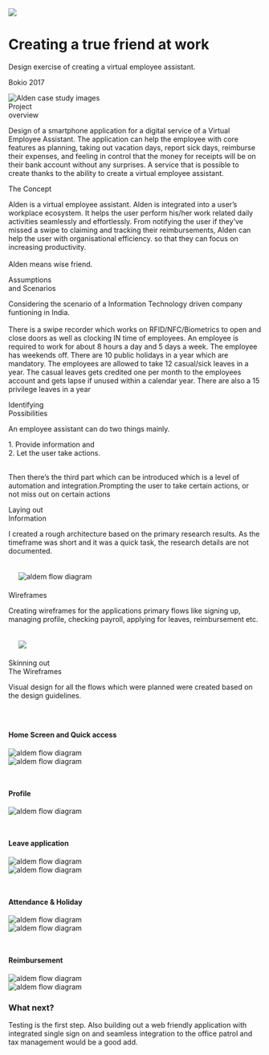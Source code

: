 
<div class="banner-wrap">
    <div class="blue-bg">
        <img class="project-logo" src="/images/Alden/logo.png"/>
        <h1>
            Creating a true friend at work
        </h1>
        <p class="project-desc">
            Design exercise of creating a virtual employee assistant. 
        </p>
        <p class="project-date">
            Bokio 2017
        </p>
        <div class="overflow-image img-shadow">
            <img src="/images/Alden/alden_project_main.jpg" alt="Alden case study images"/>
            <span style="background-color:#FFFFFF"></span>
        </div>
    </div>
</div> 
<div class="resp-container">
    <div class="resp-row">
        <div class="resp-title">
            Project <br/>overview
        </div>
        <div class="resp-desc">
            <p>
                Design of a smartphone application for a digital service of a Virtual Employee Assistant. The application can help the employee with core features as planning, taking out vacation days, report sick days, reimburse their expenses, and feeling in control that the money for receipts will be on their bank account without any surprises. A service that is possible to create thanks to the ability to create a virtual employee assistant.
            </p>
        </div>
    </div>
    <div class="resp-row">
        <div class="resp-title">
            The Concept
        </div>
        <div class="resp-desc">
            <p>
                Alden is a virtual employee assistant. Alden is integrated into a user’s workplace ecosystem. It helps the user perform his/her work related daily activities seamlessly and effortlessly. From notifying the user if they’ve missed a swipe to claiming and tracking their reimbursements, Alden can help the user with organisational efficiency. so that they can focus on increasing productivity.
                <br/>
                <br/>
                Alden means wise friend.
            </p>
        </div>
    </div>
    <div class="resp-row">
        <div class="resp-title">
            Assumptions 
            <br/>
            and Scenarios
        </div>
        <div class="resp-desc">
            <p>
                Considering the scenario of a Information Technology driven company funtioning in India.
                <br/>
                <br/>
                There is a swipe recorder which works on RFID/NFC/Biometrics to open and close doors as well as clocking IN time of employees. An employee is required to work for about 8 hours a day and 5 days a week. The employee has weekends off. There are 10 public holidays in a year which are mandatory. The employees are allowed to take 12 casual/sick leaves in a year. The casual leaves gets credited one per month to the employees account and gets lapse if unused within a calendar year. There are also a 15 privilege leaves in a year
            </p>
        </div>
    </div>
    <div class="resp-row">
        <div class="resp-title">
            Identifying 
            <br/>
            Possibilities
        </div>
        <div class="resp-desc">
            <p>
                An employee assistant can do two things mainly.
            </p>
            <div>
                1. Provide information and
                <br/>
                2. Let the user take actions.
            </div>
            <br/>
            <p>
                Then there’s the third part which can be introduced which is a level of automation and integration.Prompting the user to take certain actions, or not miss out on certain actions
            </p>
        </div>
    </div>
    <div class="resp-row">
        <div class="resp-title">
            Laying out 
            <br/>
            Information
        </div>
        <div class="resp-desc">
            <p>
                I created a rough architecture based on the primary research results. As the timeframe was short and it was a quick task, the research details are not documented.
            </p>
            <div style="padding:20px" class="img-col-1 img-shadow">
                <img src="/images/Alden/Bokio_Flow.png" alt="aldem flow diagram"/>
            </div>
        </div>
    </div>  
    <div class="resp-row">
        <div class="resp-title">
            Wireframes
        </div>
        <div class="resp-desc">
            <p>
                Creating wireframes for the applications primary flows like signing up, managing profile, checking payroll, applying for leaves, reimbursement etc.
            </p>
        </div>
    </div>
    <div style="padding:20px" class="img-col-1 img-shadow">
        <img src="/images/Alden/Group_25_3x.png" />
    </div>
    <div class="space-block-2">
    </div>
    <div class="resp-row">
        <div class="resp-title">
            Skinning out 
            <br/>
            The Wireframes
        </div>
        <div class="resp-desc">
            <p>
                Visual design for all the flows which were planned were created based on the design guidelines.
            </p>
            <br/>
            <h4 style="margin-top:30px" class="in-header">
                Home Screen and Quick access
            </h4>
            <div class="img-col-2 space-top-40 w-80-d">
                <div > 
                    <img src="/images/Alden/01_Home_Copy.png" alt="aldem flow diagram"/> 
                </div>
                <div> 
                    <img src="/images/Alden/02_Home-DatePicker.png" alt="aldem flow diagram"/> 
                </div>
                </div>
                <br/>
                <h4 style="margin-top:30px"  class="in-header space-top-40">
                    Profile
                </h4>
                <div class="img-col-2 space-top-40 w-80-d">
                    <div> 
                        <img src="/images/Alden/03MenuCopy.png" alt="aldem flow diagram"/> 
                    </div>
                </div>
                <br/>
                <h4 style="margin-top:30px"  class="in-header">
                    Leave application
                </h4>
                <div class="img-col-2 space-top-40 w-80-d">
                    <div> 
                        <img src="/images/Alden/06 Apply Leave - No Swipe.png" alt="aldem flow diagram"/> 
                    </div>
                    <div> 
                        <img src="/images/Alden/07 Apply Leave - No Swipe - Leave type.png" alt="aldem flow diagram"/> 
                    </div>
                </div>
                <br/>
                <h4 style="margin-top:30px"  class="in-header">
                    Attendance & Holiday
                </h4>
                <div class="img-col-2 space-top-40 w-80-d">
                    <div> 
                        <img src="/images/Alden/08 Reimbusement success.png" alt="aldem flow diagram"/> 
                    </div>
                    <div> 
                        <img src="/images/Alden/09 Leave management.png" alt="aldem flow diagram"/> 
                    </div>
                </div>
                <br/>
                <h4 style="margin-top:30px"  class="in-header">
                    Reimbursement
                </h4>
                <div class="img-col-2 space-top-40  w-80-d">
                    <div> 
                        <img src="/images/Alden/10 Reimbursement.png" alt="aldem flow diagram"/> 
                    </div>
                    <div > 
                        <img src="/images/Alden/11 Reimbursement application.png" alt="aldem flow diagram"/>
                    </div>
                </div>
            </div>
        </div>
    </div>
</div>

    
<div class="resp-container">
    <div class="resp-row">
        <div class="resp-title">
            <h3>What next?</h3>
        </div>
        <div class="resp-desc">
        Testing is the first step. Also building out a web friendly application with integrated single sign on and seamless integration to the office patrol and tax management would be a good add.
        </div>
    </div>
</div>
